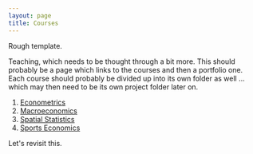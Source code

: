 ```yaml
---
layout: page
title: Courses
---
```


Rough template.

Teaching, which needs to be thought through a bit more. This should probably be a page which links to the courses and then a portfolio one. Each course should probably be divided up into its own folder as well ... which may then need to be its own project folder later on.

1. [Econometrics](metrics)
2. [Macroeconomics](macro)
3. [Spatial Statistics](spatial)
4. [Sports Economics](sports)

Let's revisit this.